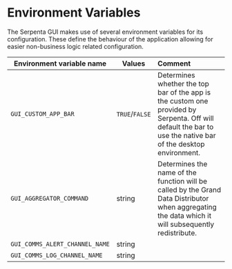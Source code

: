 # Environment Variables

The Serpenta GUI makes use of several environment variables for its configuration. These define the behaviour of
the application allowing for easier non-business logic related configuration.

| Environment variable name      | Values         | Comment                                                                                                                                                      |
|--------------------------------|----------------|:-------------------------------------------------------------------------------------------------------------------------------------------------------------|
| `GUI_CUSTOM_APP_BAR`           | `TRUE`/`FALSE` | Determines whether the top bar of the app is the custom one provided by Serpenta. Off will default the bar to use the native bar of the desktop environment. |
| `GUI_AGGREGATOR_COMMAND`       | string         | Determines the name of the function will be called by the Grand Data Distributor when aggregating the data which it will subsequently redistribute.          |
| `GUI_COMMS_ALERT_CHANNEL_NAME` | string         |                                                                                                                                                              |
| `GUI_COMMS_LOG_CHANNEL_NAME`   | string         |                                                                                                                                                              |
